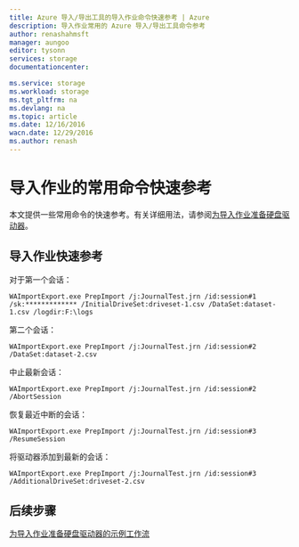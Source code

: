 ```yaml
---
title: Azure 导入/导出工具的导入作业命令快速参考 | Azure
description: 导入作业常用的 Azure 导入/导出工具命令参考
author: renashahmsft
manager: aungoo
editor: tysonn
services: storage
documentationcenter: 

ms.service: storage
ms.workload: storage
ms.tgt_pltfrm: na
ms.devlang: na
ms.topic: article
ms.date: 12/16/2016
wacn.date: 12/29/2016
ms.author: renash
---
```


# 导入作业的常用命令快速参考

本文提供一些常用命令的快速参考。有关详细用法，请参阅[为导入作业准备硬盘驱动器](./storage-import-export-tool-preparing-hard-drives-import.md)。

## 导入作业快速参考

对于第一个会话：

	WAImportExport.exe PrepImport /j:JournalTest.jrn /id:session#1 /sk:************* /InitialDriveSet:driveset-1.csv /DataSet:dataset-1.csv /logdir:F:\logs

第二个会话：

	WAImportExport.exe PrepImport /j:JournalTest.jrn /id:session#2 /DataSet:dataset-2.csv

中止最新会话：

	WAImportExport.exe PrepImport /j:JournalTest.jrn /id:session#2 /AbortSession

恢复最近中断的会话：

	WAImportExport.exe PrepImport /j:JournalTest.jrn /id:session#3 /ResumeSession

将驱动器添加到最新的会话：

	WAImportExport.exe PrepImport /j:JournalTest.jrn /id:session#3 /AdditionalDriveSet:driveset-2.csv

## 后续步骤

[为导入作业准备硬盘驱动器的示例工作流](./storage-import-export-tool-sample-preparing-hard-drives-import-job-workflow.md)

<!---HONumber=Mooncake_1226_2016-->